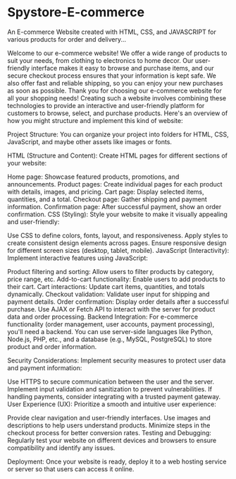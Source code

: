 # Spystore-E-commerce
An E-commerce Website created with HTML, CSS, and JAVASCRIPT for various products for order and delivery...

Welcome to our e-commerce website! We offer a wide range of products to suit your needs, from clothing to electronics to home decor. Our user-friendly interface makes it easy to browse and purchase items, and our secure checkout process ensures that your information is kept safe. We also offer fast and reliable shipping, so you can enjoy your new purchases as soon as possible. Thank you for choosing our e-commerce website for all your shopping needs!
 Creating such a website involves combining these technologies to provide an interactive and user-friendly platform for customers to browse, select, and purchase products. Here's an overview of how you might structure and implement this kind of website:

Project Structure:
You can organize your project into folders for HTML, CSS, JavaScript, and maybe other assets like images or fonts.

HTML (Structure and Content):
Create HTML pages for different sections of your website:

Home page: Showcase featured products, promotions, and announcements.
Product pages: Create individual pages for each product with details, images, and pricing.
Cart page: Display selected items, quantities, and a total.
Checkout page: Gather shipping and payment information.
Confirmation page: After successful payment, show an order confirmation.
CSS (Styling):
Style your website to make it visually appealing and user-friendly:

Use CSS to define colors, fonts, layout, and responsiveness.
Apply styles to create consistent design elements across pages.
Ensure responsive design for different screen sizes (desktop, tablet, mobile).
JavaScript (Interactivity):
Implement interactive features using JavaScript:

Product filtering and sorting: Allow users to filter products by category, price range, etc.
Add-to-cart functionality: Enable users to add products to their cart.
Cart interactions: Update cart items, quantities, and totals dynamically.
Checkout validation: Validate user input for shipping and payment details.
Order confirmation: Display order details after a successful purchase.
Use AJAX or Fetch API to interact with the server for product data and order processing.
Backend Integration:
For e-commerce functionality (order management, user accounts, payment processing), you'll need a backend. You can use server-side languages like Python, Node.js, PHP, etc., and a database (e.g., MySQL, PostgreSQL) to store product and order information.

Security Considerations:
Implement security measures to protect user data and payment information:

Use HTTPS to secure communication between the user and the server.
Implement input validation and sanitization to prevent vulnerabilities.
If handling payments, consider integrating with a trusted payment gateway.
User Experience (UX):
Prioritize a smooth and intuitive user experience:

Provide clear navigation and user-friendly interfaces.
Use images and descriptions to help users understand products.
Minimize steps in the checkout process for better conversion rates.
Testing and Debugging:
Regularly test your website on different devices and browsers to ensure compatibility and identify any issues.

Deployment:
Once your website is ready, deploy it to a web hosting service or server so that users can access it online.
